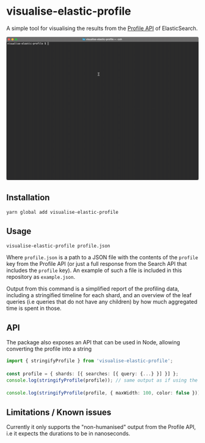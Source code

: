 # visualise-elastic-profile

A simple tool for visualising the results from the [Profile API](https://www.elastic.co/guide/en/elasticsearch/reference/current/search-profile.html) of ElasticSearch.

![Demo](https://github.com/henrinormak/visualise-elastic-profile/raw/main/images/demo.gif)

## Installation

```
yarn global add visualise-elastic-profile
```

## Usage

```
visualise-elastic-profile profile.json
```

Where `profile.json` is a path to a JSON file with the contents of the `profile` key from the Profile API (or just a full response from the Search API that includes the `profile` key). An example of such a file is included in this repository as `example.json`.

Output from this command is a simplified report of the profiling data, including a stringified timeline for each shard, and an overview of the leaf queries (i.e queries that do not have any children) by how much aggregated time is spent in those.

## API

The package also exposes an API that can be used in Node, allowing converting the profile into a string

```ts
import { stringifyProfile } from 'visualise-elastic-profile';

const profile = { shards: [{ searches: [{ query: {...} }] }] };
console.log(stringifyProfile(profile)); // same output as if using the CLI tool, width defaults to 80 and colours are enabled

console.log(stringifyProfile(profile, { maxWidth: 100, color: false })); // black-and-white output and with a fixed width of 100
```

## Limitations / Known issues

Currently it only supports the "non-humanised" output from the Profile API, i.e it expects the durations to be in nanoseconds.
